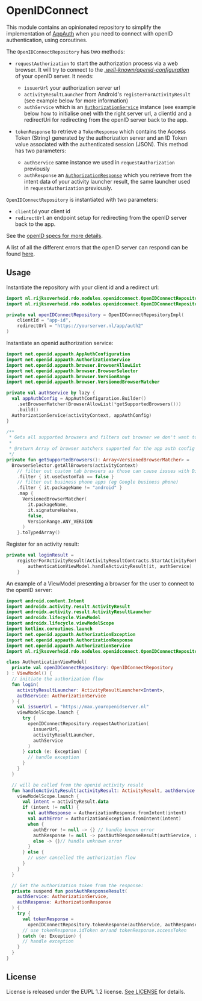 
# OpenIDConnect

This module contains an opinionated repository to simplify the implementation of [AppAuth](https://github.com/openid/AppAuth-Android) when you need to connect with openID authentication, using coroutines.

The `OpenIDConnectRepository` has two methods:
- `requestAuthorization` to start the authorization process via a web browser. It will try to connect to the *[.well-known/openid-configuration](https://ldapwiki.com/wiki/Openid-configuration)* of your openID server. It needs:
    - `issuerUrl` your authorization server url
    - `activityResultLauncher` from Android's `registerForActivityResult` (see example below for more information)
    -  `authService` which is an [`AuthorizationService`](https://github.com/openid/AppAuth-Android/blob/master/library/java/net/openid/appauth/AuthorizationService.java) instance (see example below how to initialise one) with the right server url, a clientId and a redirectUri for redirecting from the openID server back to the app.

- `tokenResponse` to retrieve a `TokenResponse` which contains the Access Token (String) generated by the authorization server and an ID Token value associated with the authenticated session (JSON). This method has two parameters:
    - `authService` same instance we used in `requestAuthorization` previously
    - `authResponse` an [`AuthorizationResponse`](https://github.com/openid/AppAuth-Android/blob/master/library/java/net/openid/appauth/AuthorizationResponse.java) which you retrieve from the intent data of your activity launcher result, the same launcher used in `requestAuthorization` previously.

`OpenIDConnectRepository` is instantiated with two parameters:
- `clientId` your client id
- `redirectUrl` an endpoint setup for redirecting from the openID server back to the app.

See the [openID specs for more details](https://openid.net/specs/openid-connect-core-1_0.html#TokenResponse).

A list of all the different errors that the openID server can respond can be found [here](https://github.com/openid/AppAuth-Android/blob/ceb253b8118e481f3fe6f648772a8d16179a11fe/library/java/net/openid/appauth/AuthorizationException.java).

## Usage

Instantiate the repository with your client id and a redirect url:

```kotlin
import nl.rijksoverheid.rdo.modules.openidconnect.OpenIDConnectRepository  
import nl.rijksoverheid.rdo.modules.openidconnect.OpenIDConnectRepositoryImpl

private val openIDConnectRepository = OpenIDConnectRepositoryImpl(  
    clientId = "app-id",  
    redirectUrl = "https://yourserver.nl/app/auth2"  
)

```

Instantiate an openid authorization service:
```kotlin
import net.openid.appauth.AppAuthConfiguration
import net.openid.appauth.AuthorizationService
import net.openid.appauth.browser.BrowserAllowList
import net.openid.appauth.browser.BrowserSelector
import net.openid.appauth.browser.VersionRange
import net.openid.appauth.browser.VersionedBrowserMatcher

private val authService by lazy {
  val appAuthConfig = AppAuthConfiguration.Builder()
    .setBrowserMatcher(BrowserAllowList(*getSupportedBrowsers()))
    .build()
  AuthorizationService(activityContext, appAuthConfig)
}

/**
 * Gets all supported browsers and filters out browser we don't want to use
 *
 * @return Array of browser matchers supported for the app auth config
 */
private fun getSupportedBrowsers(): Array<VersionedBrowserMatcher> =
  BrowserSelector.getAllBrowsers(activityContext)
    // filter out custom tab browsers as those can cause issues with DigiD   
    .filter { it.useCustomTab == false }
    // filter out business phone apps (eg Google business phone)   
    .filter { it.packageName != "android" }
    .map {
      VersionedBrowserMatcher(
        it.packageName,
        it.signatureHashes,
        false,
        VersionRange.ANY_VERSION
      )
    }.toTypedArray()
```

Register for an activity result:
```kotlin
private val loginResult =  
    registerForActivityResult(ActivityResultContracts.StartActivityForResult()) {  
        authenticationViewModel.handleActivityResult(it, authService)  
    }
```

An example of a ViewModel presenting a browser for the user to connect to the openID server:

```kotlin
import android.content.Intent
import androidx.activity.result.ActivityResult
import androidx.activity.result.ActivityResultLauncher
import androidx.lifecycle.ViewModel
import androidx.lifecycle.viewModelScope
import kotlinx.coroutines.launch
import net.openid.appauth.AuthorizationException
import net.openid.appauth.AuthorizationResponse
import net.openid.appauth.AuthorizationService
import nl.rijksoverheid.rdo.modules.openidconnect.OpenIDConnectRepository

class AuthenticationViewModel(
  private val openIDConnectRepository: OpenIDConnectRepository
) : ViewModel() {
  // initiate the authorization flow
  fun login(
    activityResultLauncher: ActivityResultLauncher<Intent>,
    authService: AuthorizationService
  ) {
    val issuerUrl = "https://max.youropenidserver.nl"
    viewModelScope.launch {
      try {
        openIDConnectRepository.requestAuthorization(
          issuerUrl,
          activityResultLauncher,
          authService
        )
      } catch (e: Exception) {
        // handle exception
      }
    }
  }

  // will be called from the openid activity result
  fun handleActivityResult(activityResult: ActivityResult, authService: AuthorizationService) {
    viewModelScope.launch {
      val intent = activityResult.data
      if (intent != null) {
        val authResponse = AuthorizationResponse.fromIntent(intent)
        val authError = AuthorizationException.fromIntent(intent)
        when {
          authError != null -> {} // handle known error
          authResponse != null -> postAuthResponseResult(authService, authResponse)
          else -> {}// handle unknown error
        }
      } else {
        // user cancelled the authorization flow
      }
    }
  }

  // Get the authorization token from the response:
  private suspend fun postAuthResponseResult(
    authService: AuthorizationService,
    authResponse: AuthorizationResponse
  ) {
    try {
      val tokenResponse =
        openIDConnectRepository.tokenResponse(authService, authResponse)
      // use tokenResponse.idToken or/and tokenResponse.accessToken 
    } catch (e: Exception) {
      // handle exception
    }
  }
}
```

## License

License is released under the EUPL 1.2 license. [See LICENSE](https://github.com/minvws/nl-rdo-app-android-modules/blob/master/LICENSE.txt) for details.